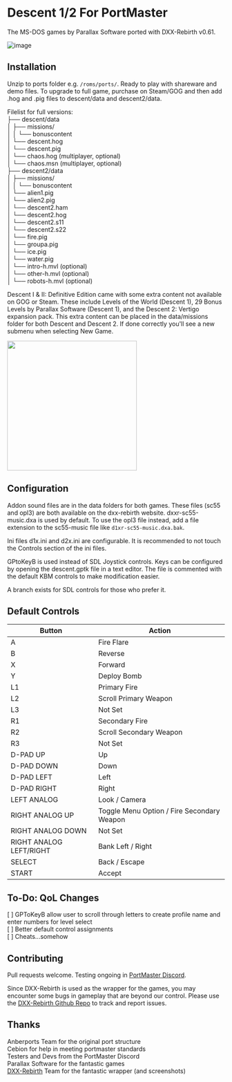 # Descent 1/2 For PortMaster
The MS-DOS games by Parallax Software ported with DXX-Rebirth v0.61.

![image](https://github.com/JeodC/Portmaster-Descent/assets/47716344/c7d3295f-d3bc-4735-ae25-c70224304012)

## Installation
Unzip to ports folder e.g. ```/roms/ports/```. Ready to play with shareware and demo files. To upgrade to full game, purchase on Steam/GOG and then add .hog and .pig files to descent/data and descent2/data.

Filelist for full versions:  
├── descent/data  
│   ├── missions/    
│   │ └── bonuscontent   
│   └── descent.hog  
│   └── descent.pig  
│   └── chaos.hog (multiplayer, optional)  
│   └── chaos.msn (multiplayer, optional)  
├── descent2/data  
│   ├── missions/    
│   │ └── bonuscontent   
│   └── alien1.pig  
│   └── alien2.pig  
│   └── descent2.ham  
│   └── descent2.hog  
│   └── descent2.s11  
│   └── descent2.s22  
│   └── fire.pig  
│   └── groupa.pig  
│   └── ice.pig  
│   └── water.pig  
│   └── intro-h.mvl (optional)  
│   └── other-h.mvl (optional)  
│   └── robots-h.mvl (optional)  

Descent I & II: Definitive Edition came with some extra content not available on GOG or Steam. These include Levels of the World (Descent 1), 29 Bonus Levels by Parallax Software (Descent 1), and the Descent 2: Vertigo expansion pack. This extra content can be placed in the data/missions folder for both Descent and Descent 2. If done correctly you'll see a new submenu when selecting New Game.

<img src="https://github.com/JeodC/Portmaster-Descent/assets/47716344/2bb314e7-6365-458e-9568-739c31eef983" width="300" height="300"/>

## Configuration
Addon sound files are in the data folders for both games. These files (sc55 and opl3) are both available on the dxx-rebirth website. dxxr-sc55-music.dxa is used by default. To use the opl3 file instead,
add a file extension to the sc55-music file like ```d1xr-sc55-music.dxa.bak```.

Ini files d1x.ini and d2x.ini are configurable. It is recommended to not touch the Controls section of the ini files.

GPtoKeyB is used instead of SDL Joystick controls. Keys can be configured by opening the descent.gptk file in a text editor. The file is commented with the default KBM controls to make modification easier.

A branch exists for SDL controls for those who prefer it.

## Default Controls

| Button | Action |
|--|--| 
|A|Fire Flare|
|B|Reverse|
|X|Forward|
|Y|Deploy Bomb|
|L1|Primary Fire|
|L2|Scroll Primary Weapon|
|L3|Not Set|
|R1|Secondary Fire|
|R2|Scroll Secondary Weapon|
|R3|Not Set|
|D-PAD UP|Up|
|D-PAD DOWN|Down|
|D-PAD LEFT|Left|
|D-PAD RIGHT|Right|
|LEFT ANALOG|Look / Camera|
|RIGHT ANALOG UP|Toggle Menu Option / Fire Secondary Weapon|
|RIGHT ANALOG DOWN|Not Set|
|RIGHT ANALOG LEFT/RIGHT|Bank Left / Right|
|SELECT|Back / Escape|
|START|Accept|

## To-Do: QoL Changes 
[ ] GPToKeyB allow user to scroll through letters to create profile name and enter numbers for level select  
[ ] Better default control assignments  
[ ] Cheats...somehow  

## Contributing
Pull requests welcome. Testing ongoing in <a href="https://discord.gg/FDg86YtReQ">PortMaster Discord</a>.

Since DXX-Rebirth is used as the wrapper for the games, you may encounter some bugs in gameplay that are beyond our control. Please use the <a href="https://github.com/dxx-rebirth/dxx-rebirth">DXX-Rebirth Github Repo</a> to track and report issues.

## Thanks
Anberports Team for the original port structure  
Cebion for help in meeting portmaster standards  
Testers and Devs from the PortMaster Discord  
Parallax Software for the fantastic games  
<a href="https://www.dxx-rebirth.com/">DXX-Rebirth</a> Team for the fantastic wrapper (and screenshots)  
